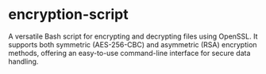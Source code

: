 # encryption-script
A versatile Bash script for encrypting and decrypting files using OpenSSL. It supports both symmetric (AES-256-CBC) and asymmetric (RSA) encryption methods, offering an easy-to-use command-line interface for secure data handling.
